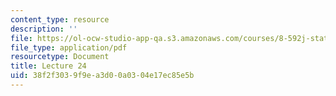 ```yaml
---
content_type: resource
description: ''
file: https://ol-ocw-studio-app-qa.s3.amazonaws.com/courses/8-592j-statistical-physics-in-biology-spring-2011/38f2f3039f9ea3d00a0304e17ec85e5b_MIT8_592JS11_lec24.pdf
file_type: application/pdf
resourcetype: Document
title: Lecture 24
uid: 38f2f303-9f9e-a3d0-0a03-04e17ec85e5b
---
```

